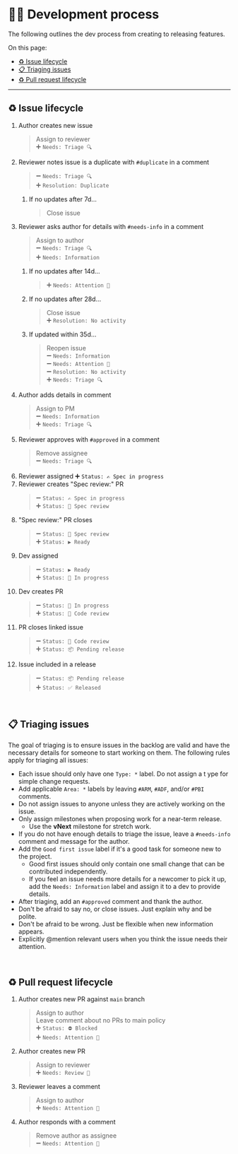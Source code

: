 # 👩‍💻 Development process

The following outlines the dev process from creating to releasing features.

On this page:

- [♻️ Issue lifecycle](#️-issue-lifecycle)
- [📋 Triaging issues](#-triaging-issues)
- [♻️ Pull request lifecycle](#️-pull-request-lifecycle)

---

## ♻️ Issue lifecycle

1. Author creates new issue
   > Assign to reviewer<br>
   > ➕ `Needs: Triage 🔍`<br>
2. Reviewer notes issue is a duplicate with `#duplicate` in a comment
   > ➖ `Needs: Triage 🔍`<br>
   > ➕ `Resolution: Duplicate`<br>
   1. If no updates after 7d...
      > Close issue<br>
3. Reviewer asks author for details with `#needs-info` in a comment
   > Assign to author<br>
   > ➖ `Needs: Triage 🔍`<br>
   > ➕ `Needs: Information`<br>
   1. If no updates after 14d...
      > ➕ `Needs: Attention 👋`<br>
   2. If no updates after 28d...
      > Close issue<br>
      > ➕ `Resolution: No activity`<br>
   3. If updated within 35d...
      > Reopen issue<br>
      > ➖ `Needs: Information`<br>
      > ➖ `Needs: Attention 👋`<br>
      > ➖ `Resolution: No activity`<br>
      > ➕ `Needs: Triage 🔍`<br>
4. Author adds details in comment
   > Assign to PM<br>
   > ➖ `Needs: Information`<br>
   > ➕ `Needs: Triage 🔍`<br>
5. Reviewer approves with `#approved` in a comment
   > Remove assignee<br>
   > ➖ `Needs: Triage 🔍`<br>
6. Reviewer assigned ➕ `Status: ✍️ Spec in progress`
7. Reviewer creates "Spec review:" PR
   > ➖ `Status: ✍️ Spec in progress`<br>
   > ➕ `Status: 🔭 Spec review`<br>
8. "Spec review:" PR closes
   > ➖ `Status: 🔭 Spec review`<br>
   > ➕ `Status: ▶️ Ready`<br>
9. Dev assigned
   > ➖ `Status: ▶️ Ready`<br>
   > ➕ `Status: 🔄️ In progress`<br>
10. Dev creates PR
    > ➖ `Status: 🔄️ In progress`<br>
    > ➕ `Status: 🔬 Code review`<br>
11. PR closes linked issue
    > ➖ `Status: 🔬 Code review`<br>
    > ➕ `Status: 📦 Pending release`<br>
12. Issue included in a release
    > ➖ `Status: 📦 Pending release`<br>
    > ➕ `Status: ✅ Released`<br>

<br>

## 📋 Triaging issues

The goal of triaging is to ensure issues in the backlog are valid and have the necessary details for someone to start working on them. The following rules apply for triaging all issues:

- Each issue should only have one `Type: *` label. Do not assign a t ype for simple change requests.
- Add applicable `Area: *` labels by leaving `#ARM`, `#ADF`, and/or `#PBI` comments.
- Do not assign issues to anyone unless they are actively working on the issue.
- Only assign milestones when proposing work for a near-term release.
  - Use the **vNext** milestone for stretch work.
- If you do not have enough details to triage the issue, leave a `#needs-info` comment and message for the author.
- Add the `Good first issue` label if it's a good task for someone new to the project.
  - Good first issues should only contain one small change that can be contributed independently.
  - If you feel an issue needs more details for a newcomer to pick it up, add the `Needs: Information` label and assign it to a dev to provide details.
- After triaging, add an `#approved` comment and thank the author.
- Don't be afraid to say no, or close issues. Just explain why and be polite.
- Don't be afraid to be wrong. Just be flexible when new information appears.
- Explicitly @mention relevant users when you think the issue needs their attention.

<br>

## ♻️ Pull request lifecycle

1. Author creates new PR against `main` branch
   > Assign to author<br>
   > Leave comment about no PRs to main policy<br>
   > ➕ `Status: ⛔ Blocked`<br>
   > ➕ `Needs: Attention 👋`<br>
2. Author creates new PR
   > Assign to reviewer<br>
   > ➕ `Needs: Review 👀`<br>
3. Reviewer leaves a comment
   > Assign to author<br>
   > ➕ `Needs: Attention 👋`<br>
4. Author responds with a comment
   > Remove author as assignee<br>
   > ➖ `Needs: Attention 👋`<br>

<br>

